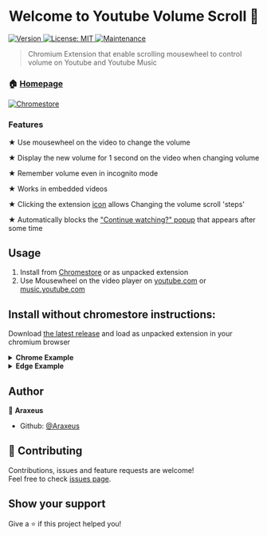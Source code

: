 <h1 align="center">Welcome to Youtube Volume Scroll 👋</h1>
<p>
  <a href="https://github.com/Araxeus/Youtube-Volume-Scroll/releases" target="_blank">
    <img alt="Version" src="https://img.shields.io/github/release/Araxeus/Youtube-Volume-Scroll.svg" />
    <!––-<img alt="Version" src="https://img.shields.io/badge/version-0.9.3-blue.svg?cacheSeconds=2592000" />
  </a>
  <a href="https://github.com/Araxeus/Youtube-Volume-Scroll/blob/main/LICENSE" target="_blank">
    <img alt="License: MIT" src="https://img.shields.io/badge/License-MIT-yellow.svg" />
  </a>
   <a href="https://github.com/Araxeus/custom-electron-prompt" target="_blank">
    <img alt="Maintenance" src="https://img.shields.io/badge/Maintained%3F-yes-green.svg" />
  </a>
</p>

>  Chromium Extension that enable scrolling mousewheel to control volume on Youtube and Youtube Music
 
### 🏠 [Homepage](https://github.com/Araxeus/Youtube-Volume-Scroll#welcome-to-youtube-volume-scroll-)

 <a href="https://chrome.google.com/webstore/detail/youtube-volume-scroll/agadcopafaojndinhloilcanpfpbonbk" target="_blank">
    <img alt="Chromestore" src="https://img.shields.io/chrome-web-store/v/agadcopafaojndinhloilcanpfpbonbk?style=for-the-badge" />
  </a>

### Features

★ Use mousewheel on the video to change the volume

★ Display the new volume for 1 second on the video when changing volume

★ Remember volume even in incognito mode

★ Works in embedded videos

★ Clicking the extension [icon](https://user-images.githubusercontent.com/78568641/152661730-3b6be926-a163-47d8-a337-ddd929183317.png) allows Changing the volume scroll 'steps'

★ Automatically blocks the ["Continue watching?" popup](https://user-images.githubusercontent.com/61631665/129977894-01c60740-7ec6-4bf0-9a2c-25da24491b0e.png) that appears after some time

## Usage

1. Install from [Chromestore](https://chrome.google.com/webstore/detail/youtube-volume-scroll/agadcopafaojndinhloilcanpfpbonbk) or as unpacked extension
2. Use Mousewheel on the video player on [youtube.com](youtube.com) or [music.youtube.com](music.youtube.com)

## Install without chromestore instructions:

Download [the latest release](https://github.com/Araxeus/Youtube-Volume-Scroll/releases) and load as unpacked extension in your chromium browser

 <details>
<summary><b>Chrome Example</b></summary>

![ChromeUnpacked](images/ChromeUnpacked.png)
</details>

 <details>
  <summary><b>Edge Example</b></summary>

![EdgeUnpacked](images/EdgeUnpacked.png)
</details>

## Author

👤 **Araxeus**

* Github: [@Araxeus](https://github.com/Araxeus)

## 🤝 Contributing

Contributions, issues and feature requests are welcome!<br />Feel free to check [issues page](https://github.com/Araxeus/Youtube-Volume-Scroll/issues). 

## Show your support

Give a ⭐️ if this project helped you!
